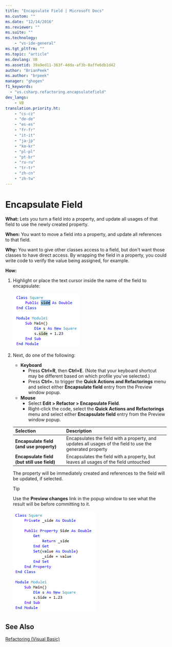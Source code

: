 ```yaml
---
title: "Encapsulate Field | Microsoft Docs"
ms.custom: ""
ms.date: "12/14/2016"
ms.reviewer: ""
ms.suite: ""
ms.technology: 
    - "vs-ide-general"
ms.tgt_pltfrm: ""
ms.topic: "article"
ms.devlang: VB
ms.assetid: 39a9ed11-363f-4dda-af3b-0affe6db1d42
author: "BrianPeek"
ms.author: "brpeek"
manager: "ghogen"
f1_keywords: 
  - "vs.csharp.refactoring.encapsulatefield"
dev_langs:
	- VB
translation.priority.ht: 
    - "cs-cz"
    - "de-de"
    - "es-es"
    - "fr-fr"
    - "it-it"
    - "ja-jp"
    - "ko-kr"
    - "pl-pl"
    - "pt-br"
    - "ru-ru"
    - "tr-tr"
    - "zh-cn"
    - "zh-tw"
---
```


# Encapsulate Field
**What:** Lets you turn a field into a property, and update all usages of that field to use the newly created property.

**When:** You want to move a field into a property, and update all references to that field.  

**Why:** You want to give other classes access to a field, but don't want those classes to have direct access.  By wrapping the field in a property, you could write code to verify the value being assigned, for example.

**How:**

1. Highlight or place the text cursor inside the name of the field to encapsulate:

   ![Highlighted code](media/encapsulate_highlight.png)

1. Next, do one of the following:
   * **Keyboard**
     * Press **Ctrl+R**, then **Ctrl+E**.  (Note that your keyboard shortcut may be different based on which profile you've selected.)
	 * Press **Ctrl+.** to trigger the **Quick Actions and Refactorings** menu and select either **Encapsulate field** entry from the Preview window popup.
   * **Mouse**
     * Select **Edit > Refactor > Encapsulate Field**.
	 * Right-click the code, select the **Quick Actions and Refactorings** menu and select either **Encapsulate field** entry from the Preview window popup.

   Selection | Description
   --------- | -----------
   **Encapsulate field (and use property)** | Encapsulates the field with a property, and updates all usages of the field to use the generated property
   **Encapsulate field (but still use field)** | Encapsulates the field with a property, but leaves all usages of the field untouched

   The property will be immediately created and references to the field will be updated, if selected.

   > [!TIP]
   > Use the **Preview changes** link in the popup window to see what the result will be before committing to it.

   ![Encapsulate Property result](media/encapsulate_result.png)

## See Also
[Refactoring (Visual Basic)](../refactoring-vb.md)